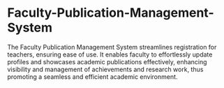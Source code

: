 # Faculty-Publication-Management-System
The Faculty Publication Management System streamlines registration for teachers, ensuring ease of use. It enables faculty to effortlessly update profiles and showcases academic publications effectively, enhancing visibility and management of achievements and research work, thus promoting a seamless and efficient academic environment.
